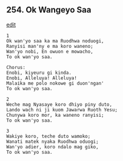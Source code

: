 
## 254.  Ok Wangeyo Saa
[edit](https://docs.google.com/document/d/1XGRu3AmWNbnhwW8NqKvdduWows5w1lps/edit?mode=html)



    1
    Ok wan'yo saa ka ma Ruodhwa noduogi,
    Ranyisi man'ny e ma koro waneno;
    Wan'yo nobi, En owuon e mowacho,
    To ok wan'yo saa.

    Chorus:
    Enobi, kiyeuru gi kinda.
    Enobi, Alleluya! Alleluya!
    Malaika me polo nokowe gi duon'ngan'
    To ok wan'yo saa.

    2
    Weche mag Nyasaye koro dhiyo piny duto,
    Lando wach ni ji kuom Jawarwa Ruoth Yesu;
    Chunywa koro mor, ka waneno ranyisi;
    To ok wan'yo saa.

    3
    Wakiye koro, teche duto wamoko;
    Wanati matek nyaka Ruodhwa oduogi;
    Wan'yo adier, koro ndalo mag giko,
    To ok wan'yo saa.

